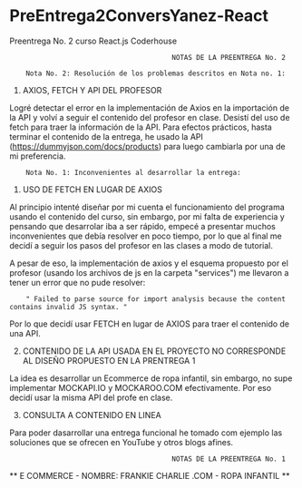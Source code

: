# PreEntrega2ConversYanez-React
Preentrega No. 2 curso React.js Coderhouse

                                            NOTAS DE LA PREENTREGA No. 2

        Nota No. 2: Resolución de los problemas descritos en Nota no. 1:

1. AXIOS, FETCH Y API DEL PROFESOR 

Logré detectar el error  en la implementación de Axios en la importación de la API y volví a seguir el contenido del profesor en clase. Desistí del uso de fetch para traer la información de la API. Para efectos prácticos, hasta terminar el contenido de la entrega, he usado la API (https://dummyjson.com/docs/products) para luego cambiarla por una de mi preferencia.


        Nota No. 1: Inconvenientes al desarrollar la entrega: 

1. USO DE FETCH EN LUGAR DE AXIOS

Al principio intenté diseñar por mi cuenta el funcionamiento del programa usando el contenido del curso, sin embargo, por mi falta de experiencia y pensando que desarrolar iba a ser rápido, empecé a presentar muchos inconvenientes que debía resolver en poco tiempo, por lo que  al final me decidí a seguir los pasos del profesor en las clases a modo de tutorial.

A pesar de eso, la implementación de axios y el esquema propuesto por el profesor (usando los archivos de js en la carpeta "services") me llevaron a tener un error que no pude resolver: 

        " Failed to parse source for import analysis because the content contains invalid JS syntax. "

Por lo que decidí usar FETCH en lugar de AXIOS para traer el contenido de una API.

2. CONTENIDO DE LA API USADA EN EL PROYECTO NO CORRESPONDE AL DISEÑO PROPUESTO EN LA PRENTREGA 1

La idea es desarrollar un Ecommerce de ropa infantil, sin embargo, no supe implementar MOCKAPI.IO y MOCKAROO.COM efectivamente.  Por eso decidí usar la misma API del profe en clase.

3. CONSULTA A CONTENIDO EN LINEA

Para poder dasarrollar una entrega funcional he tomado com ejemplo las soluciones que se ofrecen en YouTube y otros blogs afines.





                                            NOTAS DE LA PREENTREGA No. 1


** E COMMERCE - NOMBRE: FRANKIE CHARLIE .COM - ROPA INFANTIL **
